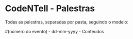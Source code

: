CodeNTell - Palestras
=========

Todas as palestras, separadas por pasta, seguindo o modelo:

#(número do evento) - dd-mm-yyyy - Conteudos